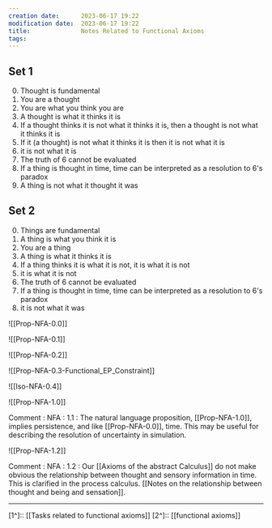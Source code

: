 ```yaml
---
creation date:		2023-06-17 19:22
modification date:	2023-06-17 19:22
title: 				Notes Related to Functional Axioms
tags:
---
```

## Set 1
0. Thought is fundamental
1. You are a thought
2. You are what you think you are
3. A thought is what it thinks it is 
4. If a thought thinks it is not what it thinks it is, then a thought is not what it thinks it is
5. If it (a thought) is not what it thinks it is then it is not what it is
6. it is not what it is
7. The truth of 6 cannot be evaluated
8. If a thing is thought in time, time can be interpreted as a resolution to 6's paradox
9. A thing is not what it thought it was

## Set 2
0. Things are fundamental
2. A thing is what you think it is
3. You are a thing
4. A thing is what it thinks it is
5. If a thing thinks it is what it is not, it is what it is not
6. it is what it is not
7. The truth of 6 cannot be evaluated
8. If a thing is thought in time, time can be interpreted as a resolution to 6's paradox
9. it is not what it was

![[Prop-NFA-0.0]]

![[Prop-NFA-0.1]]

![[Prop-NFA-0.2]]

![[Prop-NFA-0.3-Functional_EP_Constraint]]

![[Iso-NFA-0.4]]

![[Prop-NFA-1.0]]

Comment : NFA : 1.1 : The natural language proposition, [[Prop-NFA-1.0]], implies persistence, and like [[Prop-NFA-0.0]], time. This may be useful for describing the resolution of uncertainty in simulation.

![[Prop-NFA-1.2]]

Comment : NFA : 1.2 : Our [[Axioms of the abstract Calculus]] do not make obvious the relationship between thought and sensory information in time. This is clarified in the process calculus. [[Notes on the relationship between thought and being and sensation]].

---
[1^]:: [[Tasks related to functional axioms]]
[2^]:: [[functional axioms]]